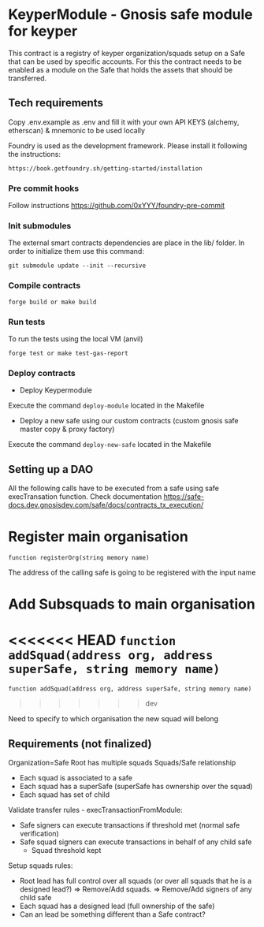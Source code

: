 # KeyperModule - Gnosis safe module for keyper

This contract is a registry of keyper organization/squads setup on a Safe that can be used by specific accounts. For this the contract needs to be enabled as a module on the Safe that holds the assets that should be transferred.

## Tech requirements

Copy .env.example as .env and fill it with your own API KEYS (alchemy, etherscan) & mnemonic to be used locally

Foundry is used as the development framework. Please install it following the instructions:

```
https://book.getfoundry.sh/getting-started/installation
```

### Pre commit hooks

Follow instructions https://github.com/0xYYY/foundry-pre-commit

### Init submodules

The external smart contracts dependencies are place in the lib/ folder. In order to initialize them use this command:

```
git submodule update --init --recursive
```

### Compile contracts

```
forge build or make build
```

### Run tests

To run the tests using the local VM (anvil)

```
forge test or make test-gas-report
```

### Deploy contracts

-   Deploy Keypermodule

Execute the command `deploy-module` located in the Makefile

-   Deploy a new safe using our custom contracts (custom gnosis safe master copy & proxy factory)

Execute the command `deploy-new-safe` located in the Makefile

## Setting up a DAO

All the following calls have to be executed from a safe using safe execTransation function. Check documentation https://safe-docs.dev.gnosisdev.com/safe/docs/contracts_tx_execution/

# Register main organisation

`function registerOrg(string memory name)`

The address of the calling safe is going to be registered with the input name

# Add Subsquads to main organisation

<<<<<<< HEAD
`function addSquad(address org, address superSafe, string memory name)`
=======
`function addSquad(address org, address superSafe, string memory name)`

> > > > > > > dev

Need to specify to which organisation the new squad will belong

## Requirements (not finalized)

Organization=Safe Root has multiple squads
Squads/Safe relationship

-   Each squad is associated to a safe
-   Each squad has a superSafe (superSafe has ownership over the squad)
-   Each squad has set of child

Validate transfer rules - execTransactionFromModule:

-   Safe signers can execute transactions if threshold met (normal safe verification)
-   Safe squad signers can execute transactions in behalf of any child safe
    -   Squad threshold kept

Setup squads rules:

-   Root lead has full control over all squads (or over all squads that he is a designed lead?)
    => Remove/Add squads.
    => Remove/Add signers of any child safe
-   Each squad has a designed lead (full ownership of the safe)
-   Can an lead be something different than a Safe contract?
